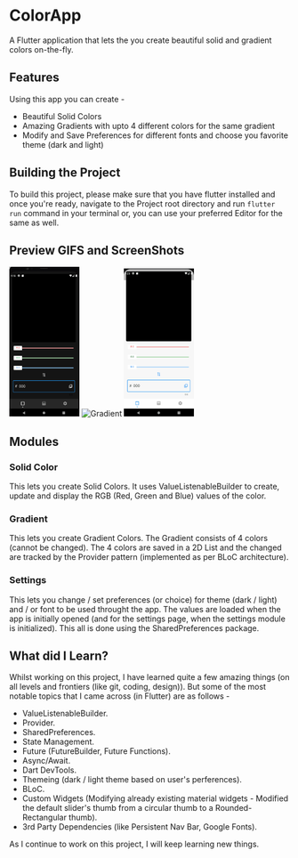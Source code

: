 # ColorApp
A Flutter application that lets the you create beautiful solid and gradient colors on-the-fly.

## Features
Using this app you can create -
- Beautiful Solid Colors 
- Amazing Gradients with upto 4 different colors for the same gradient
- Modify and Save Preferences for different fonts and choose you favorite theme (dark and light)

## Building the Project
To build this project, please make sure that you have flutter installed and once you're ready, navigate to the Project root directory and run ``flutter run`` command in your terminal or, you can use your preferred Editor for the same as well.

## Preview GIFS and ScreenShots
<div>
<img src="/ssGifs/SolidColorGIF.gif" alt="solidColor" width="25%" height="25%"/>
 
<img src="/ssGifs/gradientGif.gif" alt="Gradient" width="25%" height="25%"/>
 
<img src="/ssGifs/SettingsGif.gif" alt="Settings" width="25%" height="25%"/>
</div>

## Modules

 ### Solid Color
 This lets you create Solid Colors.
 It uses ValueListenableBuilder to create, update and display the RGB (Red, Green and Blue) values of the color.
 
 ### Gradient
 This lets you create Gradient Colors. 
 The Gradient consists of 4 colors (cannot be changed). The 4 colors are saved in a 2D List and the changed are tracked by the Provider pattern (implemented as per BLoC architecture).
 
 ### Settings
 This lets you change / set preferences (or choice) for theme (dark / light) and / or font to be used throught the app.
 The values are loaded when the app is initially opened (and for the settings page, when the settings module is initialized).
 This all is done using the SharedPreferences package.
 
## What did I Learn?
 Whilst working on this project, I have learned quite a few amazing things (on all levels and frontiers (like git, coding, design)). But some of the most notable topics that I came across (in Flutter) are as follows -
 - ValueListenableBuilder.
 - Provider.
 - SharedPreferences.
 - State Management.
 - Future (FutureBuilder, Future Functions).
 - Async/Await.
 - Dart DevTools.
 - Themeing (dark / light theme based on user's perferences).
 - BLoC.
 - Custom Widgets (Modifying already existing material widgets - Modified the default slider's thumb from a circular thumb to a Rounded-Rectangular thumb).
 - 3rd Party Dependencies (like Persistent Nav Bar, Google Fonts).

 As I continue to work on this project, I will keep learning new things.
